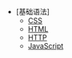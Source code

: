 - [基础语法]
  - [CSS](/problem/基础语法/css.md)
  - [HTML](/problem/基础语法/HTML.md)
  - [HTTP](/problem/基础语法/HTTP.md)
  - [JavaScript](/problem/基础语法/JavaScript.md)
